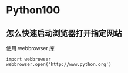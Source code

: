 # Python100



## 怎么快速启动浏览器打开指定网站

使用 webbrowser 库
```
import webbrowser
webbrowser.open('http://www.python.org')

```